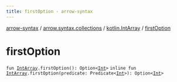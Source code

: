```yaml
---
title: firstOption - arrow-syntax
---
```


[arrow-syntax](../../index.html) / [arrow.syntax.collections](../index.html) / [kotlin.IntArray](index.html) / [firstOption](./first-option.html)

# firstOption

`fun `[`IntArray`](https://kotlinlang.org/api/latest/jvm/stdlib/kotlin/-int-array/index.html)`.firstOption(): Option<`[`Int`](https://kotlinlang.org/api/latest/jvm/stdlib/kotlin/-int/index.html)`>`
`inline fun `[`IntArray`](https://kotlinlang.org/api/latest/jvm/stdlib/kotlin/-int-array/index.html)`.firstOption(predicate: Predicate<`[`Int`](https://kotlinlang.org/api/latest/jvm/stdlib/kotlin/-int/index.html)`>): Option<`[`Int`](https://kotlinlang.org/api/latest/jvm/stdlib/kotlin/-int/index.html)`>`